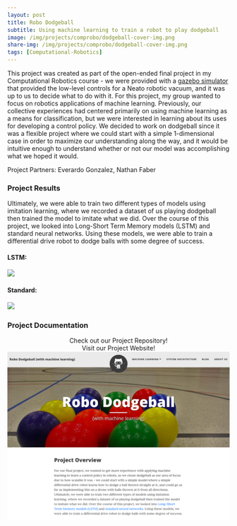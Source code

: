 ```yaml
---
layout: post
title: Robo Dodgeball
subtitle: Using machine learning to train a robot to play dodgeball
image: /img/projects/comprobo/dodgeball-cover-img.png
share-img: /img/projects/comprobo/dodgeball-cover-img.png
tags: [Computational-Robotics]
---
```


This project was created as part of the open-ended final project in my Computational Robotics course - we were provided with a [gazebo simulator](https://github.com/comprobo20/comprobo20/tree/master/neato_gazebo) that provided the low-level controls for a Neato robotic vacuum, and it was up to us to decide what to do with it. For this project, my group wanted to focus on robotics applications of machine learning. Previously, our collective experiences had centered primarily on using machine learning as a means for classification, but we were interested in learning about its uses for developing a control policy. We decided to work on dodgeball since it was a flexible project where we could start with a simple 1-dimensional case in order to maximize our understanding along the way, and it would be intuitive enough to understand whether or not our model was accomplishing what we hoped it would.

Project Partners: Everardo Gonzalez, Nathan Faber

### Project Results
Ultimately, we were able to train two different types of models using imitation learning, where we recorded a dataset of us playing dodgeball then trained the model to imitate what we did. Over the course of this project, we looked into Long-Short Term Memory models (LSTM) and standard neural networks. Using these models, we were able to train a differential drive robot to dodge balls with some degree of success.

#### LSTM:
<img src="https://github.com/EverardoG/ml_comprobofinal/blob/gh-pages/img/LSTM_08_10_NICE.gif?raw=true" width="1500"/>

#### Standard:
<img src="https://github.com/EverardoG/ml_comprobofinal/blob/gh-pages/img/standard_987_good.gif?raw=true" width="1500"/>

### Project Documentation

<center>
  <a href="https://github.com/EverardoG/ml_comprobofinal" class="button buttonblack" style="text-decoration: none" target="_blank" rel="noopener noreferrer">
      Check out our Project Repository!
  </a>
</center>

<center>
  <a href="https://everardog.github.io/ml_comprobofinal/" class="button buttonblack" style="text-decoration: none" target="_blank" rel="noopener noreferrer">
      Visit our Project Website!
  </a>
  <a href="https://everardog.github.io/ml_comprobofinal/" target="_blank" rel="noopener noreferrer">
      <img src="/img/projects/comprobo/dodgeball-website-preview.png">
  </a>
</center>
